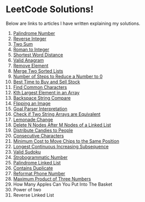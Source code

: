 # LeetCode Solutions!
Below are links to articles I have written explaining my solutions.

1. [Palindrome Number](https://roodsoren.medium.com/palindrome-number-leetcode-a7f8f11463d)
2. [Reverse Integer](https://roodsoren.medium.com/reverse-integer-leetcode-752f7e89e1e)
3. [Two Sum](https://roodsoren.medium.com/two-sum-leetcode-f0770f4e6449)
4. [Roman to Integer](https://roodsoren.medium.com/roman-to-integer-leetcode-4786789e67e6)
5. [Shortest Word Distance](https://roodsoren.medium.com/shortest-word-distance-leetcode-898aa5826a4e)
6. [Valid Anagram](https://roodsoren.medium.com/valid-anagram-leetcode-85e4493824ba)
7. [Remove Element](https://roodsoren.medium.com/remove-element-leetcode-ca3b3932026)
8. [Merge Two Sorted Lists](https://roodsoren.medium.com/merge-two-sorted-lists-leetcode-945a6368f4df)
9. [Number of Steps to Reduce a Number to 0](https://roodsoren.medium.com/number-of-steps-to-reduce-a-number-to-0-leetcode-46aebc19097f)
10. [Best Time to Buy and Sell Stock](https://roodsoren.medium.com/best-time-to-buy-and-sell-stock-leetcode-4586df45c5e1)
11. [Find Common Characters](https://roodsoren.medium.com/find-common-characters-leetcode-71dadfbef81f)
12. [Kth Largest Element in an Array](https://roodsoren.medium.com/kth-largest-element-in-an-array-leetcode-e42b52cdbed2)
13. [Backspace String Compare](https://roodsoren.medium.com/backspace-string-compare-leetcode-e038de1e104b)
14. [Flipping an Image](https://roodsoren.medium.com/flipping-an-image-leetcode-9419f27ca234)
15. [Goal Parser Interpretation](https://roodsoren.medium.com/goal-parser-interpretation-leetcode-1a65f195226b)
16. [Check if Two String Arrays are Equivalent](https://roodsoren.medium.com/check-if-two-string-arrays-are-equivalent-leetcode-d17d1f99207d)
17. [Lemonade Change](https://roodsoren.medium.com/lemonade-change-leetcode-51920cd3abd9)
18. [Delete N Nodes After M Nodes of a Linked List](https://roodsoren.medium.com/delete-n-nodes-after-m-nodes-of-a-linked-list-leetcode-a22e5737b78)
19. [Distribute Candies to People](https://roodsoren.medium.com/distribute-candies-to-people-leetcode-c0e0c48838fa)
20. [Consecutive Characters](https://roodsoren.medium.com/consecutive-characters-leetcode-1810c8a8408a)
21. [Minimum Cost to Move Chips to the Same Position](https://roodsoren.medium.com/minumum-cost-to-move-chips-to-the-same-position-leetcode-4f4f78e30224)
22. [Longest Continuous Increasing Subsequence](https://roodsoren.medium.com/longest-continuous-increasing-subsequence-leetcode-f1c7720ac84)
23. [Valid Sudoku](https://roodsoren.medium.com/valid-sudoku-leetcode-a051ffcb1636)
24. [Strobogrammatic Number](https://roodsoren.medium.com/strobogrammatic-number-leetcode-7061f04b9636)
25. [Palindrome Linked List](https://roodsoren.medium.com/palindrome-linked-list-leetcode-4ec65928ce05)
26. [Contains Duplicate](https://roodsoren.medium.com/contains-duplicate-leetcode-9ff8857ae49)
27. [Reformat Phone Number](https://roodsoren.medium.com/reformat-phone-number-leetcode-885e201a97ac)
28. [Maximum Product of Three Numbers](https://roodsoren.medium.com/maximum-product-of-three-numbers-leetcode-45fa9680bf3b)
29. How Many Apples Can You Put Into The Basket
30. Power of two
31. Reverse Linked List
